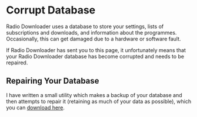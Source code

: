 # Corrupt Database

Radio Downloader uses a database to store your settings, lists of subscriptions
and downloads, and information about the programmes. Occasionally, this can get
damaged due to a hardware or software fault.

If Radio Downloader has sent you to this page, it unfortunately means that your
Radio Downloader database has become corrupted and needs to be repaired.

## Repairing Your Database

I have written a small utility which makes a backup of your database and then
attempts to repair it (retaining as much of your data as possible), which you
can [download
here](https://nerdoftheherd.com/tools/radiodld/downloads/recoverdb.exe).
